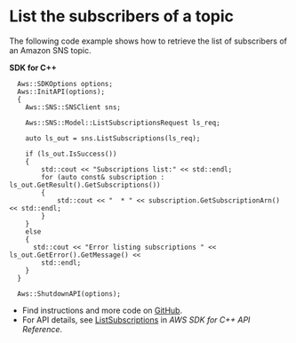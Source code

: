 # List the subscribers of a topic<a name="sns_ListSubscriptions_cpp_topic"></a>

The following code example shows how to retrieve the list of subscribers of an Amazon SNS topic\.

**SDK for C\+\+**  
  

```
  Aws::SDKOptions options;
  Aws::InitAPI(options);
  {
    Aws::SNS::SNSClient sns;

    Aws::SNS::Model::ListSubscriptionsRequest ls_req;

    auto ls_out = sns.ListSubscriptions(ls_req);

    if (ls_out.IsSuccess())
    {
        std::cout << "Subscriptions list:" << std::endl;
        for (auto const& subscription : ls_out.GetResult().GetSubscriptions())
        {
            std::cout << "  * " << subscription.GetSubscriptionArn() << std::endl;
        }
    }
    else
    {
      std::cout << "Error listing subscriptions " << ls_out.GetError().GetMessage() <<
        std::endl;
    }
  }

  Aws::ShutdownAPI(options);
```
+  Find instructions and more code on [GitHub](https://github.com/awsdocs/aws-doc-sdk-examples/tree/main/cpp/example_code/sns#code-examples)\. 
+  For API details, see [ListSubscriptions](https://docs.aws.amazon.com/goto/SdkForCpp/sns-2010-03-31/ListSubscriptions) in *AWS SDK for C\+\+ API Reference*\. 